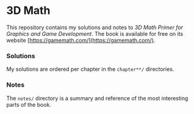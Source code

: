 # 3D Math

This repository contains my solutions and notes to *3D Math Primer for Graphics and Game Development*.
The book is available for free on its website [https://gamemath.com/](https://gamemath.com/).

### Solutions

My solutions are ordered per chapter in the `chapter**/` directories.

### Notes

The `notes/` directory is a summary and reference of the most interesting
parts of the book.
